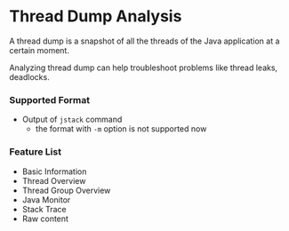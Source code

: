 <!--
    Copyright (c) 2022 Contributors to the Eclipse Foundation

    See the NOTICE file(s) distributed with this work for additional
    information regarding copyright ownership.

    This program and the accompanying materials are made available under the
    terms of the Eclipse Public License 2.0 which is available at
    http://www.eclipse.org/legal/epl-2.0

    SPDX-License-Identifier: EPL-2.0
 -->

# Thread Dump Analysis

A thread dump is a snapshot of all the threads of the Java application at a certain moment.

Analyzing thread dump can help troubleshoot problems like thread leaks, deadlocks.

### Supported Format

- Output of `jstack` command
  - the format with `-m` option is not supported now

### Feature List

- Basic Information
- Thread Overview
- Thread Group Overview
- Java Monitor
- Stack Trace
- Raw content